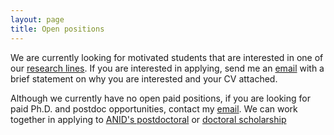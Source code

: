 ```yaml
---
layout: page
title: Open positions
---
```


We are currently looking for motivated students that are interested in one of our [research lines]({{site.url}}{{site.baseurl}}/_pages/research).
If you are interested in applying, send me an [email](mailto:tomas.gonzalez@umayor.cl) with a brief statement on why you are interested and your CV attached.

Although we currently have no open paid positions, if you are looking for paid Ph.D. and postdoc opportunities, contact my [email](mailto:tomas.gonzalez@umayor.cl).
We can work together in applying to [ANID's postdoctoral](https://anid.cl/concursos/postdoctorado-becas-chile-2023/) or [doctoral scholarship](https://anid.cl/concursos/16440/)
